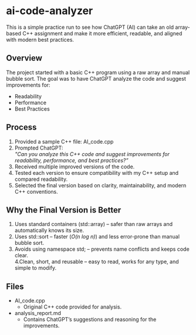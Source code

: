 # ai-code-analyzer

This is a simple practice run to see how ChatGPT (AI) can take an old array-based C++ assignment and make it more efficient, readable, and aligned with modern best practices.

## Overview
The project started with a basic C++ program using a raw array and manual bubble sort. The goal was to have ChatGPT analyze the code and suggest improvements for:

- Readability 
- Performance 
- Best Practices

## Process
1. Provided a sample C++ file: AI_code.cpp  
2. Prompted ChatGPT:  
    *"Can you analyze this C++ code and suggest improvements for readability, performance, and best practices?”*  
3. Received multiple improved versions of the code.  
4. Tested each version to ensure compatibility with my C++ setup and compared readability.  
5. Selected the final version based on clarity, maintainability, and modern C++ conventions.

## Why the Final Version is Better
1. Uses standard containers (std::array) – safer than raw arrays and automatically knows its size.  
2. Uses std::sort – faster (*O(n log n)*) and less error-prone than manual bubble sort.  
3. Avoids using namespace std;  – prevents name conflicts and keeps code clear.  
4.Clean, short, and reusable – easy to read, works for any type, and simple to modify.  

## Files
- AI_code.cpp 
   -  Original C++ code provided for analysis.  
- analysis_report.md 
    - Contains ChatGPT’s suggestions and reasoning for the improvements.  

